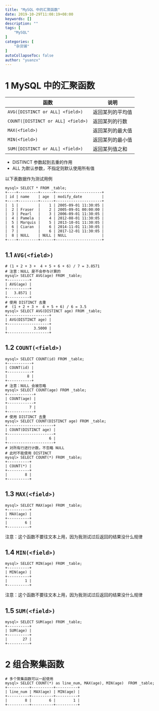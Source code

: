 ```yaml
---
title: "MySQL 中的汇聚函数"
date: 2019-10-29T11:08:19+08:00
keywords: []
description: ""
tags: [
    "MySQL"
]
categories: [
    "杂货铺"
]
autoCollapseToc: false
author: "yuanzx"
---
```


# 1 MySQL 中的汇聚函数

| 函数                               | 说明             |
| ---------------------------------- | ---------------- |
| `AVG([DISTINCT or ALL] <field>)`   | 返回某列的平均值 |
| `COUNT([DISTINCT or ALL] <field>)` | 返回某列的行数   |
| `MAX(<field>)`                     | 返回某列的最大值 |
| `MIN(<field>)`                     | 返回某列的最小值 |
| `SUM([DISTINCT or ALL] <field>)`   | 返回某列值之和   |

- DISTINCT 参数起到去重的作用
- ALL 为默认参数，不指定则默认使用所有值

以下表数据作为测试用例

```shell
mysql> SELECT * FROM _table;
+----+---------+------+---------------------+
| id | name    | age  | modify_date         |
+----+---------+------+---------------------+
|  1 |         |    1 | 2005-09-01 11:30:05 |
|  2 | Fraser  |    2 | 2005-09-01 00:00:00 |
|  3 | Pearl   |    3 | 2006-09-01 11:30:05 |
|  4 | Pamela  |    4 | 2012-08-01 11:30:05 |
|  5 | Marquis |    5 | 2013-10-01 11:30:05 |
|  6 | Ciaran  |    6 | 2014-11-01 11:30:05 |
|  7 |         |    6 | 2017-12-01 11:30:05 |
|  8 | NULL    | NULL | NULL                |
+----+---------+------+---------------------+
```

## 1.1 `AVG(<field>)`

```shell
# (1 + 2 + 3 +  4 + 5 + 6 + 6) / 7 = 3.8571
# 注意：NULL 是不会参与计算的
mysql> SELECT AVG(age) FROM _table;
+----------+
| AVG(age) |
+----------+
|   3.8571 |
+----------+
# 使用 DISTINCT 去重
#  (1 + 2 + 3 +  4 + 5 + 6) / 6 = 3.5
mysql> SELECT AVG(DISTINCT age) FROM _table;
+-------------------+
| AVG(DISTINCT age) |
+-------------------+
|            3.5000 |
+-------------------+
```

## 1.2 `COUNT(<field>)`

```shell
mysql> SELECT COUNT(id) FROM _table;
+-----------+
| COUNT(id) |
+-----------+
|         8 |
+-----------+
# 注意：NULL 会被忽略
mysql> SELECT COUNT(age) FROM _table;
+------------+
| COUNT(age) |
+------------+
|          7 |
+------------+
# 使用 DISTINCT 去重
mysql> SELECT COUNT(DISTINCT age) FROM _table;
+---------------------+
| COUNT(DISTINCT age) |
+---------------------+
|                   6 |
+---------------------+
# 对所有行进行计数，不忽略 NULL
# 此时不能使用 DISTINCT
mysql> SELECT COUNT(*) FROM _table;
+----------+
| COUNT(*) |
+----------+
|        8 |
+----------+
```

## 1.3 `MAX(<field>)`

```shell
mysql> SELECT MAX(age) FROM _table;
+----------+
| MAX(age) |
+----------+
|        6 |
+----------+
```

注意：这个函数不要往文本上用，因为我测试过后返回的结果没什么规律

## 1.4 `MIN(<field>)`

```shell
mysql> SELECT MIN(age) FROM _table;
+----------+
| MIN(age) |
+----------+
|        1 |
+----------+
```

注意：这个函数不要往文本上用，因为我测试过后返回的结果没什么规律

## 1.5 `SUM(<field>)`

```shell
mysql> SELECT SUM(age) FROM _table;
+----------+
| SUM(age) |
+----------+
|       27 |
+----------+
```

# 2 组合聚集函数

```shell
# 多个聚集函数可以一起使用
mysql> SELECT COUNT(*) as line_num, MAX(age), MIN(age)  FROM _table;
+----------+----------+----------+
| line_num | MAX(age) | MIN(age) |
+----------+----------+----------+
|        8 |        6 |        1 |
+----------+----------+----------+
```